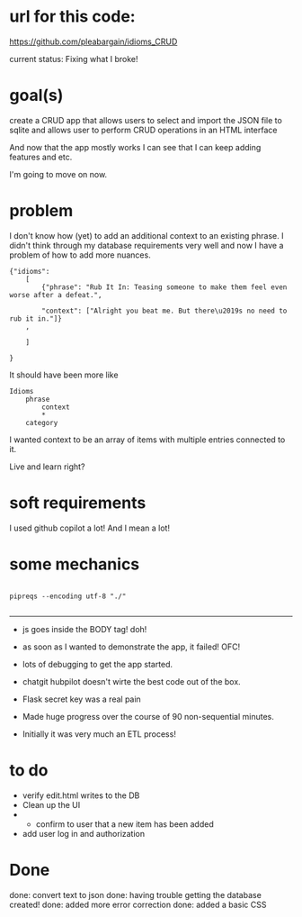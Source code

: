 # url for this code:

https://github.com/pleabargain/idioms_CRUD


current status: 
Fixing what I broke!


# goal(s) 

create a CRUD app that allows users to select and import the JSON file to sqlite
and allows user to perform CRUD operations in an HTML interface


And now that the app mostly works I can see that I can keep adding features and etc.

I'm going to move on now.

# problem
I don't know how (yet) to add an additional context to an existing phrase. I didn't think through my database requirements very well and now I have a problem of how to add more nuances. 

```
{"idioms": 
    [
        {"phrase": "Rub It In: Teasing someone to make them feel even worse after a defeat.", 
        
        "context": ["Alright you beat me. But there\u2019s no need to rub it in."]}
    ,

    ]

}

```

It should have been more like

```
Idioms
    phrase
        context
        *
    category

```

I wanted context to be an array of items with multiple entries connected to it.

Live and learn right?


# soft requirements

I used github copilot a lot! And I mean a lot!


# some mechanics

```

pipreqs --encoding utf-8 "./"


```



---
* js goes inside the BODY tag! doh!

* as soon as I wanted to demonstrate the app, it failed! OFC!

* lots of debugging to get the app started. 

* chatgit hubpilot doesn't wirte the best code out of the box.

* Flask secret key was a real pain

* Made huge progress over the course of 90 non-sequential minutes.

* Initially it was very much an ETL process!

# to do
* verify edit.html writes to the DB
* Clean up the UI
* * confirm to user that a new item has been added
* add user log in and authorization

# Done
done: convert text to json
done: having trouble getting the database created!
done: added more error correction
done: added a basic CSS
